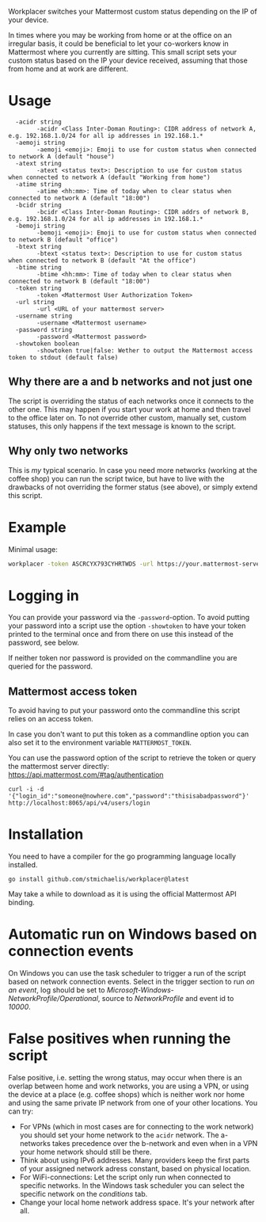 Workplacer switches your Mattermost custom status depending on the IP of your device.

In times where you may be working from home or at the office on an irregular basis, it could be 
beneficial to let your co-workers know in Mattermost where you currently are sitting. This small script sets your custom status based on the IP your device received, assuming that those from home and at work are different.

# Usage

```
  -acidr string
        -acidr <Class Inter-Doman Routing>: CIDR address of network A, e.g. 192.168.1.0/24 for all ip addresses in 192.168.1.*
  -aemoji string
        -aemoji <emoji>: Emoji to use for custom status when connected to network A (default "house")
  -atext string
        -atext <status text>: Description to use for custom status when connected to network A (default "Working from home")
  -atime string
        -atime <hh:mm>: Time of today when to clear status when connected to network A (default "18:00")
  -bcidr string
        -bcidr <Class Inter-Doman Routing>: CIDR addrs of network B, e.g. 192.168.1.0/24 for all ip addresses in 192.168.1.*
  -bemoji string
        -bemoji <emoji>: Emoji to use for custom status when connected to network B (default "office")
  -btext string
        -btext <status text>: Description to use for custom status when connected to network B (default "At the office")
  -btime string
        -btime <hh:mm>: Time of today when to clear status when connected to network B (default "18:00")
  -token string
        -token <Mattermost User Authorization Token>
  -url string
        -url <URL of your mattermost server>
  -username string
        -username <Mattermost username>
  -password string
        -password <Mattermost password>
  -showtoken boolean
        -showtoken true|false: Wether to output the Mattermost access token to stdout (default false)
```

## Why there are a and b networks and not just one
The script is overriding the status of each networks once it connects to the other one. This may happen if you start your work at home and then travel to the office later on. To not override other custom, manually set, custom statuses, this only happens if the text message is known to the script.

## Why only two networks
This is *my* typical scenario. In case you need more networks (working at the coffee shop) you can run the script twice, but have to live with the drawbacks of not overriding the former status (see above), or simply extend this script.

# Example

Minimal usage:

```bash
workplacer -token ASCRCYX793CYHRTWDS -url https://your.mattermost-server.net -username thatsme -acidr "192.168.3.0/24" -bcidr "10.2.0.0/16"
```
# Logging in

You can provide your password via the `-password`-option. To avoid putting your password into a script use the option `-showtoken` to have your token printed to the terminal once and from there on use this instead of the password, see below.

If neither token nor password is provided on the commandline you are queried for the password. 

## Mattermost access token

To avoid having to put your password onto the commandline this script relies on an access token. 

In case you don't want to put this token as a commandline option you can also set it to the environment variable `MATTERMOST_TOKEN`.

You can use the password option of the script to retrieve the token or query the mattermost server directly: https://api.mattermost.com/#tag/authentication

```
curl -i -d '{"login_id":"someone@nowhere.com","password":"thisisabadpassword"}' http://localhost:8065/api/v4/users/login
```

# Installation

You need to have a compiler for the go programming language locally installed.

```
go install github.com/stmichaelis/workplacer@latest
```

May take a while to download as it is using the official Mattermost API binding.

# Automatic run on Windows based on connection events
On Windows you can use the task scheduler to trigger a run of the script based on network connection events. Select in the trigger section to run *on an event*, log should be set to *Microsoft-Windows-NetworkProfile/Operational*, source to *NetworkProfile* and event id to *10000*.

# False positives when running the script

False positive, i.e. setting the wrong status, may occur when there is an overlap between home and work networks, you are using a VPN, or using the device at a place (e.g. coffee shops) which is neither work nor home and using the same private IP network from one of your other locations. You can try:

* For VPNs (which in most cases are for connecting to the work network) you should set your home network to the `acidr` network. The a-networks takes precedence over the b-network and even when in a VPN your home network should still be there.
* Think about using IPv6 addresses. Many providers keep the first parts of your assigned network adress constant, based on physical location.
* For WiFi-connections: Let the script only run when connected to specific networks. In the Windows task scheduler you can select the specific network on the *conditions* tab.
* Change your local home network address space. It's your network after all.